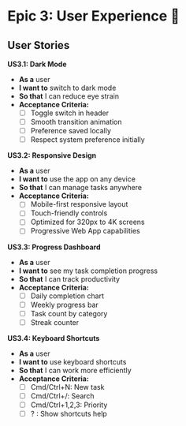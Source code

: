 # Epic 3: User Experience 🎨

## User Stories

**US3.1: Dark Mode**
- **As a** user
- **I want to** switch to dark mode
- **So that** I can reduce eye strain
- **Acceptance Criteria:**
  - [ ] Toggle switch in header
  - [ ] Smooth transition animation
  - [ ] Preference saved locally
  - [ ] Respect system preference initially

**US3.2: Responsive Design**
- **As a** user
- **I want to** use the app on any device
- **So that** I can manage tasks anywhere
- **Acceptance Criteria:**
  - [ ] Mobile-first responsive layout
  - [ ] Touch-friendly controls
  - [ ] Optimized for 320px to 4K screens
  - [ ] Progressive Web App capabilities

**US3.3: Progress Dashboard**
- **As a** user
- **I want to** see my task completion progress
- **So that** I can track productivity
- **Acceptance Criteria:**
  - [ ] Daily completion chart
  - [ ] Weekly progress bar
  - [ ] Task count by category
  - [ ] Streak counter

**US3.4: Keyboard Shortcuts**
- **As a** user
- **I want to** use keyboard shortcuts
- **So that** I can work more efficiently
- **Acceptance Criteria:**
  - [ ] Cmd/Ctrl+N: New task
  - [ ] Cmd/Ctrl+/: Search
  - [ ] Cmd/Ctrl+1,2,3: Priority
  - [ ] ? : Show shortcuts help